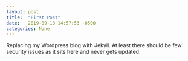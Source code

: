 ```yaml
---
layout: post
title:  "First Post"
date:   2019-09-10 14:57:53 -0500
categories: None
---
```

Replacing my Wordpress blog with Jekyll. At least there should be few security issues as it sits here and never gets updated.